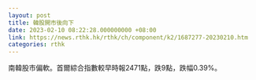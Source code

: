 ```yaml
---
layout: post
title: 韓股開市後向下
date: 2023-02-10 08:22:28.000000000 +08:00
link: https://news.rthk.hk/rthk/ch/component/k2/1687277-20230210.htm
categories: rthk
---
```


南韓股市偏軟。首爾綜合指數較早時報2471點，跌9點，跌幅0.39%。
